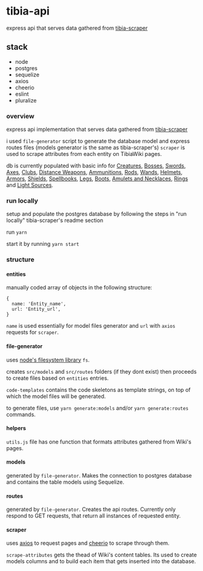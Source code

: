# tibia-api
express api that serves data gathered from [tibia-scraper](https://github.com/rafaellvs/tibia-scraper)

## stack
- node
- postgres
- sequelize
- axios
- cheerio
- eslint
- pluralize


### overview
express api implementation that serves data gathered from [tibia-scraper](https://github.com/rafaellvs/tibia-scraper/blob/master/README.md)

i used `file-generator` script to generate the database model and express routes files (models generator is the same as tibia-scraper's)
`scraper` is used to scrape attributes from each entity on TibiaWiki pages.

db is currently populated with basic info for [Creatures](https://tibia.fandom.com/wiki/List_of_Creatures), [Bosses](https://tibia.fandom.com/wiki/Bosses), [Swords](https://tibia.fandom.com/wiki/Sword_Weapons), [Axes](https://tibia.fandom.com/wiki/Axe_Weapons), [Clubs](https://tibia.fandom.com/wiki/Club_Weapons), [Distance Weapons](https://tibia.fandom.com/wiki/Distance_Weapons), [Ammunitions](https://tibia.fandom.com/wiki/Ammunition), [Rods](https://tibia.fandom.com/wiki/Rods), [Wands](https://tibia.fandom.com/wiki/Wands), [Helmets](https://tibia.fandom.com/wiki/Wands), [Armors](https://tibia.fandom.com/wiki/Armors), [Shields](https://tibia.fandom.com/wiki/Shields), [Spellbooks](https://tibia.fandom.com/wiki/Spellbooks), [Legs](https://tibia.fandom.com/wiki/Legs), [Boots](https://tibia.fandom.com/wiki/Boots), [Amulets and Necklaces](https://tibia.fandom.com/wiki/Amulets_and_Necklaces), [Rings](https://tibia.fandom.com/wiki/Rings) and [Light Sources](https://tibia.fandom.com/wiki/Light_Sources).



### run locally
setup and populate the postgres database by following the steps in "run locally" tibia-scraper's readme section

run `yarn`

start it by running `yarn start`


### structure

#### entities
manually coded array of objects in the following structure:
```
{
  name: 'Entity_name',
  url: 'Entity_url',
}
```
`name` is used essentially for model files generator and `url` with `axios` requests for `scraper`.



#### file-generator
uses [node's filesystem library](https://nodejs.org/api/fs.html) `fs`.

creates `src/models` and `src/routes` folders (if they dont exist) then proceeds to create files based on `entities` entries.

`code-templates` contains the code skeletons as template strings, on top of which the model files will be generated.

to generate files, use `yarn generate:models` and/or `yarn generate:routes` commands.



#### helpers
`utils.js` file has one function that formats attributes gathered from Wiki's pages.



#### models
generated by `file-generator`. Makes the connection to postgres database and contains the table models using Sequelize.

#### routes
generated by `file-generator`. Creates the api routes. Currently only respond to GET requests, that return all instances of requested entity.



#### scraper
uses [axios](https://github.com/axios/axios) to request pages and [cheerio](https://cheerio.js.org/) to scrape through them.

`scrape-attributes` gets the thead of Wiki's content tables. Its used to create models columns and to build each item that gets inserted into the database.
